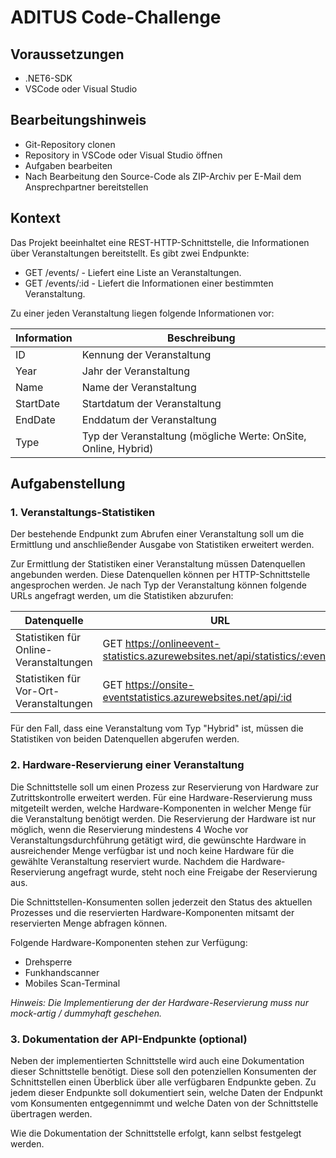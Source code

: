 # ADITUS Code-Challenge

## Voraussetzungen

- .NET6-SDK
- VSCode oder Visual Studio

## Bearbeitungshinweis

* Git-Repository clonen
* Repository in VSCode oder Visual Studio öffnen
* Aufgaben bearbeiten
* Nach Bearbeitung den Source-Code als ZIP-Archiv per E-Mail dem Ansprechpartner bereitstellen

## Kontext

Das Projekt beeinhaltet eine REST-HTTP-Schnittstelle, die Informationen über Veranstaltungen bereitstellt.
Es gibt zwei Endpunkte:

- GET /events/ - Liefert eine Liste an Veranstaltungen.
- GET /events/:id - Liefert die Informationen einer bestimmten Veranstaltung.

Zu einer jeden Veranstaltung liegen folgende Informationen vor:

Information | Beschreibung
----------- | ------------ 
ID          | Kennung der Veranstaltung  
Year        | Jahr der Veranstaltung 
Name        | Name der Veranstaltung 
StartDate   | Startdatum der Veranstaltung 
EndDate     | Enddatum der Veranstaltung 
Type        | Typ der Veranstaltung (mögliche Werte: OnSite, Online, Hybrid) 

## Aufgabenstellung

### 1. Veranstaltungs-Statistiken

Der bestehende Endpunkt zum Abrufen einer Veranstaltung soll um die Ermittlung und anschließender Ausgabe von Statistiken erweitert werden. 

Zur Ermittlung der Statistiken einer Veranstaltung müssen Datenquellen angebunden werden. Diese Datenquellen können per HTTP-Schnittstelle angesprochen werden.
Je nach Typ der Veranstaltung können folgende URLs angefragt werden, um die Statistiken abzurufen:

Datenquelle                             | URL
--------------------------------------- | ------------------------ 
Statistiken für Online-Veranstaltungen  | GET https://onlineevent-statistics.azurewebsites.net/api/statistics/:eventId
Statistiken für Vor-Ort-Veranstaltungen | GET https://onsite-eventstatistics.azurewebsites.net/api/:id

Für den Fall, dass eine Veranstaltung vom Typ "Hybrid" ist, müssen die Statistiken von beiden Datenquellen abgerufen werden.

### 2. Hardware-Reservierung einer Veranstaltung

Die Schnittstelle soll um einen Prozess zur Reservierung von Hardware zur Zutrittskontrolle erweitert werden.
Für eine Hardware-Reservierung muss mitgeteilt werden, welche Hardware-Komponenten in welcher Menge für die Veranstaltung benötigt werden.
Die Reservierung der Hardware ist nur möglich, wenn die Reservierung mindestens 4 Woche vor Veranstaltungsdurchführung getätigt wird, die gewünschte Hardware in ausreichender Menge verfügbar ist und noch keine Hardware für die gewählte Veranstaltung reserviert wurde. Nachdem die Hardware-Reservierung angefragt wurde, steht noch eine Freigabe der Reservierung aus.

Die Schnittstellen-Konsumenten sollen jederzeit den Status des aktuellen Prozesses und die reservierten Hardware-Komponenten mitsamt der reservierten Menge abfragen können.

Folgende Hardware-Komponenten stehen zur Verfügung:

* Drehsperre
* Funkhandscanner
* Mobiles Scan-Terminal

*Hinweis: Die Implementierung der der Hardware-Reservierung muss nur mock-artig / dummyhaft geschehen.*

### 3. Dokumentation der API-Endpunkte (optional)

Neben der implementierten Schnittstelle wird auch eine Dokumentation dieser Schnittstelle benötigt.
Diese soll den potenziellen Konsumenten der Schnittstellen einen Überblick über alle verfügbaren Endpunkte geben.
Zu jedem dieser Endpunkte soll dokumentiert sein, welche Daten der Endpunkt vom Konsumenten entgegennimmt und welche Daten von der Schnittstelle übertragen werden.

Wie die Dokumentation der Schnittstelle erfolgt, kann selbst festgelegt werden.
